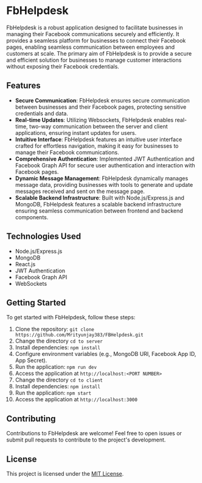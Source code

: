 # FbHelpdesk

FbHelpdesk is a robust application designed to facilitate businesses in managing their Facebook communications securely and efficiently. It provides a seamless platform for businesses to connect their Facebook pages, enabling seamless communication between employees and customers at scale. The primary aim of FbHelpdesk is to provide a secure and efficient solution for businesses to manage customer interactions without exposing their Facebook credentials.

## Features

- **Secure Communication**: FbHelpdesk ensures secure communication between businesses and their Facebook pages, protecting sensitive credentials and data.
- **Real-time Updates**: Utilizing Websockets, FbHelpdesk enables real-time, two-way communication between the server and client applications, ensuring instant updates for users.
- **Intuitive Interface**: FbHelpdesk features an intuitive user interface crafted for effortless navigation, making it easy for businesses to manage their Facebook communications.
- **Comprehensive Authentication**: Implemented JWT Authentication and Facebook Graph API for secure user authentication and interaction with Facebook pages.
- **Dynamic Message Management**: FbHelpdesk dynamically manages message data, providing businesses with tools to generate and update messages received and sent on the message page.
- **Scalable Backend Infrastructure**: Built with Node.js/Express.js and MongoDB, FbHelpdesk features a scalable backend infrastructure ensuring seamless communication between frontend and backend components.

## Technologies Used

- Node.js/Express.js
- MongoDB
- React.js
- JWT Authentication
- Facebook Graph API
- WebSockets

## Getting Started

To get started with FbHelpdesk, follow these steps:

1. Clone the repository: `git clone https://github.com/Mrityunjay383/FBHelpdesk.git`
2. Change the directory `cd to server`
3. Install dependencies: `npm install`
4. Configure environment variables (e.g., MongoDB URI, Facebook App ID, App Secret).
5. Run the application: `npm run dev`
6. Access the application at `http://localhost:<PORT NUMBER>`
7. Change the directory `cd to client`
3. Install dependencies: `npm install`
5. Run the application: `npm start` 
7. Access the application at `http://localhost:3000`

## Contributing

Contributions to FbHelpdesk are welcome! Feel free to open issues or submit pull requests to contribute to the project's development.

## License

This project is licensed under the [MIT License](LICENSE).
